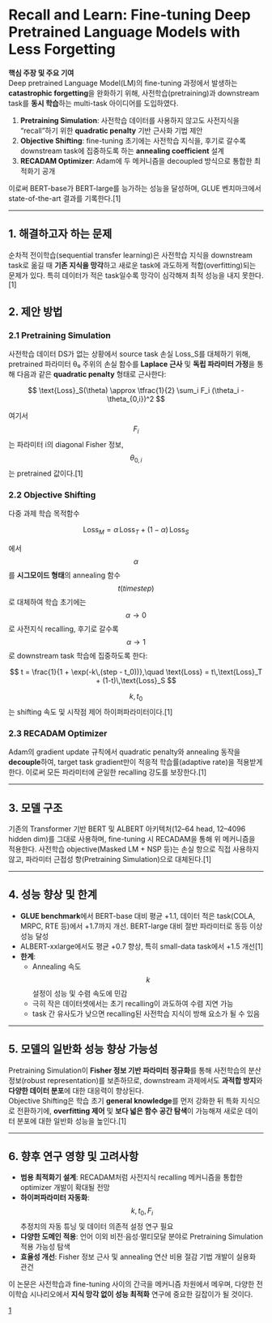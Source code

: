 # Recall and Learn: Fine-tuning Deep Pretrained Language Models with Less Forgetting

**핵심 주장 및 주요 기여**  
Deep pretrained Language Model(LM)의 fine-tuning 과정에서 발생하는 **catastrophic forgetting**을 완화하기 위해, 사전학습(pretraining)과 downstream task를 **동시 학습**하는 multi-task 아이디어를 도입하였다.  
1. **Pretraining Simulation**: 사전학습 데이터를 사용하지 않고도 사전지식을 “recall”하기 위한 **quadratic penalty** 기반 근사화 기법 제안  
2. **Objective Shifting**: fine-tuning 초기에는 사전학습 지식을, 후기로 갈수록 downstream task에 집중하도록 하는 **annealing coefficient** 설계  
3. **RECADAM Optimizer**: Adam에 두 메커니즘을 decoupled 방식으로 통합한 최적화기 공개  

이로써 BERT-base가 BERT-large를 능가하는 성능을 달성하며, GLUE 벤치마크에서 state-of-the-art 결과를 기록한다.[1]

***

## 1. 해결하고자 하는 문제  
순차적 전이학습(sequential transfer learning)은 사전학습 지식을 downstream task로 옮길 때 **기존 지식을 망각**하고 새로운 task에 과도하게 적합(overfitting)되는 문제가 있다. 특히 데이터가 적은 task일수록 망각이 심각해져 최적 성능을 내지 못한다.[1]

## 2. 제안 방법  
### 2.1 Pretraining Simulation  
사전학습 데이터 DS가 없는 상황에서 source task 손실 Loss_S를 대체하기 위해, pretrained 파라미터 θ₀ 주위의 손실 함수를 **Laplace 근사** 및 **독립 파라미터 가정**을 통해 다음과 같은 **quadratic penalty** 형태로 근사한다:  

$$
\text{Loss}_S(\theta) \approx \tfrac{1}{2} \sum_i F_i (\theta_i - \theta_{0,i})^2
$$  

여기서 $$F_i$$는 파라미터 i의 diagonal Fisher 정보, $$\theta_{0,i}$$는 pretrained 값이다.[1]

### 2.2 Objective Shifting  
다중 과제 학습 목적함수  

$$
\text{Loss}_M = \alpha\,\text{Loss}_T + (1-\alpha)\,\text{Loss}_S
$$  

에서 $$\alpha$$를 **시그모이드 형태**의 annealing 함수 $$t(timestep)$$로 대체하여 학습 초기에는 $$\alpha\to0$$로 사전지식 recalling, 후기로 갈수록 $$\alpha\to1$$로 downstream task 학습에 집중하도록 한다:  

$$
t = \frac{1}{1 + \exp(-k\,(step - t_0))},\quad
\text{Loss} = t\,\text{Loss}_T + (1-t)\,\text{Loss}_S
$$  

$$k, t_0$$는 shifting 속도 및 시작점 제어 하이퍼파라미터이다.[1]

### 2.3 RECADAM Optimizer  
Adam의 gradient update 규칙에서 quadratic penalty와 annealing 동작을 **decouple**하여, target task gradient만이 적응적 학습률(adaptive rate)을 적용받게 한다. 이로써 모든 파라미터에 균일한 recalling 강도를 보장한다.[1]

***

## 3. 모델 구조  
기존의 Transformer 기반 BERT 및 ALBERT 아키텍처(12–64 head, 12–4096 hidden dim)를 그대로 사용하며, fine-tuning 시 RECADAM을 통해 위 메커니즘을 적용한다. 사전학습 objective(Masked LM + NSP 등)는 손실 항으로 직접 사용하지 않고, 파라미터 근접성 항(Pretraining Simulation)으로 대체된다.[1]

***

## 4. 성능 향상 및 한계  
- **GLUE benchmark**에서 BERT-base 대비 평균 +1.1, 데이터 적은 task(COLA, MRPC, RTE 등)에서 +1.7까지 개선. BERT-large 대비 절반 파라미터로 동등 이상 성능 달성  
- ALBERT-xxlarge에서도 평균 +0.7 향상, 특히 small-data task에서 +1.5 개선[1]
- **한계**:  
  - Annealing 속도 $$k$$ 설정이 성능 및 수렴 속도에 민감  
  - 극히 작은 데이터셋에서는 초기 recalling이 과도하여 수렴 지연 가능  
  - task 간 유사도가 낮으면 recalling된 사전학습 지식이 방해 요소가 될 수 있음  

***

## 5. 모델의 일반화 성능 향상 가능성  
Pretraining Simulation이 **Fisher 정보 기반 파라미터 정규화**를 통해 사전학습의 분산 정보(robust representation)를 보존하므로, downstream 과제에서도 **과적합 방지**와 **다양한 데이터 분포**에 대한 대응력이 향상된다.  
Objective Shifting은 학습 초기 **general knowledge**를 먼저 강화한 뒤 특화 지식으로 전환하기에, **overfitting 제어** 및 **보다 넓은 함수 공간 탐색**이 가능해져 새로운 데이터 분포에 대한 일반화 성능을 높인다.[1]

***

## 6. 향후 연구 영향 및 고려사항  
- **범용 최적화기 설계**: RECADAM처럼 사전지식 recalling 메커니즘을 통합한 optimizer 개발이 확대될 전망  
- **하이퍼파라미터 자동화**: $$k, t_0, F_i$$ 추정치의 자동 튜닝 및 데이터 의존적 설정 연구 필요  
- **다양한 도메인 적용**: 언어 이외 비전·음성·멀티모달 분야로 Pretraining Simulation 적용 가능성 탐색  
- **효율성 개선**: Fisher 정보 근사 및 annealing 연산 비용 절감 기법 개발이 실용화 관건  

이 논문은 사전학습과 fine-tuning 사이의 간극을 메커니즘 차원에서 메우며, 다양한 전이학습 시나리오에서 **지식 망각 없이 성능 최적화** 연구에 중요한 길잡이가 될 것이다.

[1](https://ppl-ai-file-upload.s3.amazonaws.com/web/direct-files/attachments/65988149/03fac503-b08b-4f7c-8d0c-412e016f1c72/2004.12651v1.pdf)
